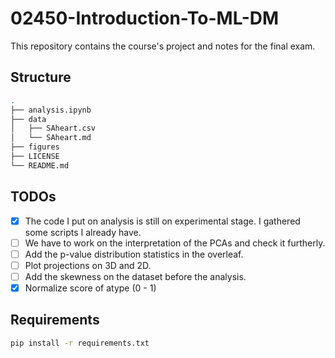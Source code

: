 # 02450-Introduction-To-ML-DM

This repository contains the course's project and notes for the final exam.


## Structure

```sh
.
├── analysis.ipynb
├── data
│   ├── SAheart.csv
│   └── SAheart.md
├── figures
├── LICENSE
└── README.md
```

## TODOs

- [X] The code I put on analysis is still on experimental stage. I gathered some scripts I already have.
- [ ] We have to work on the interpretation of the PCAs and check it furtherly.
- [ ] Add the p-value distribution statistics in the overleaf.
- [ ] Plot projections on 3D and 2D.
- [ ] Add the skewness on the dataset before the analysis.
- [X] Normalize score of atype (0 - 1)

## Requirements

```sh
pip install -r requirements.txt
```

